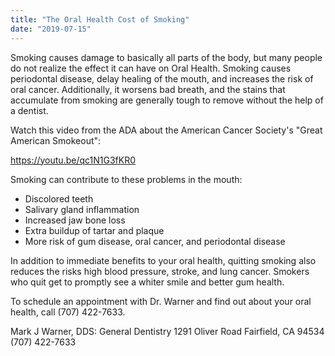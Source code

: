 ```yaml
---
title: "The Oral Health Cost of Smoking"
date: "2019-07-15"
---
```


Smoking causes damage to basically all parts of the body, but many people do not realize the effect it can have on Oral Health. Smoking causes periodontal disease, delay healing of the mouth, and increases the risk of oral cancer. Additionally, it worsens bad breath, and the stains that accumulate from smoking are generally tough to remove without the help of a dentist.

Watch this video from the ADA about the American Cancer Society's "Great American Smokeout":

https://youtu.be/qc1N1G3fKR0

Smoking can contribute to these problems in the mouth:

- Discolored teeth
- Salivary gland inflammation
- Increased jaw bone loss
- Extra buildup of tartar and plaque
- More risk of gum disease, oral cancer, and periodontal disease

In addition to immediate benefits to your oral health, quitting smoking also reduces the risks high blood pressure, stroke, and lung cancer. Smokers who quit get to promptly see a whiter smile and better gum health.

To schedule an appointment with Dr. Warner and find out about your oral health, call (707) 422-7633.

Mark J Warner, DDS: General Dentistry‎ 1291 Oliver Road Fairfield, CA 94534 (707) 422-7633
